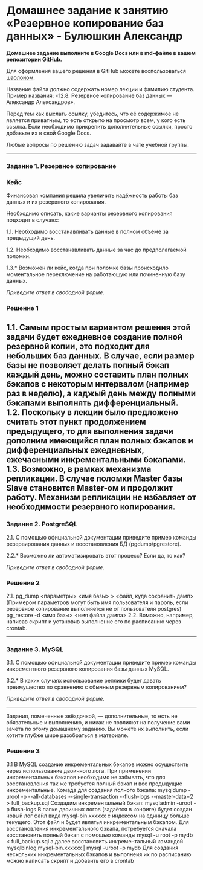 # Домашнее задание к занятию «Резервное копирование баз данных» - Булюшкин Александр

**Домашнее задание выполните в Google Docs или в md-файле в вашем репозитории GitHub.** 

Для оформления вашего решения в GitHub можете воспользоваться [шаблоном](https://github.com/netology-code/sys-pattern-homework).

Название файла должно содержать номер лекции и фамилию студента. Пример названия: «12.8. Резервное копирование баз данных — Александр Александров».

Перед тем как выслать ссылку, убедитесь, что её содержимое не является приватным, то есть открыто на просмотр всем, у кого есть ссылка. Если необходимо прикрепить дополнительные ссылки, просто добавьте их в свой Google Docs.

Любые вопросы по решению задач задавайте в чате учебной группы.

---

### Задание 1. Резервное копирование

### Кейс
Финансовая компания решила увеличить надёжность работы баз данных и их резервного копирования. 

Необходимо описать, какие варианты резервного копирования подходят в случаях: 

1.1. Необходимо восстанавливать данные в полном объёме за предыдущий день.

1.2. Необходимо восстанавливать данные за час до предполагаемой поломки.

1.3.* Возможен ли кейс, когда при поломке базы происходило моментальное переключение на работающую или починенную базу данных.

*Приведите ответ в свободной форме.*

### Решение 1

  
1.1. Самым простым вариантом решения этой задачи будет ежедневное создание полной резервной копии, это подходит для небольших баз данных. В случае, если размер базы не позволяет делать полный бэкап каждый день, можно составить план полных бэкапов с некоторым интервалом (например раз в неделю), а каджый день между полными бэкапами выполнять дифференциальный.  
1.2. Поскольку в лекции было предложено считать этот пункт продолжением предыдущего, то для выполнения задачи дополним имеющийся план полных бэкапов и дифференциальных ежедневных, ежечасными инкрементальными бэкапами.  
1.3. Возможно, в рамках механизма репликации. В случае поломки Master базы Slave становится Master-ом и продолжит работу. Механизм репликации не избавляет от необходимости резервного копирования.  
---

### Задание 2. PostgreSQL

2.1. С помощью официальной документации приведите пример команды резервирования данных и восстановления БД (pgdump/pgrestore).

2.2.* Возможно ли автоматизировать этот процесс? Если да, то как?

*Приведите ответ в свободной форме.*

### Решение 2

2.1. pg_dump <параметры> <имя базы> > <файл, куда сохранить дамп> (Примером параметров могут быть имя пользователя и пароль, если резервное копирование выполняется не от пользователя postgres)  
     pg_restore -d <имя базы> <имя файла дампа>
2.2. Воможно, например, написав скрипт и установив выполнение его по расписанию через crontab.

---

### Задание 3. MySQL

3.1. С помощью официальной документации приведите пример команды инкрементного резервного копирования базы данных MySQL. 

3.2.* В каких случаях использование реплики будет давать преимущество по сравнению с обычным резервным копированием?

*Приведите ответ в свободной форме.*

---

Задания, помеченные звёздочкой, — дополнительные, то есть не обязательные к выполнению, и никак не повлияют на получение вами зачёта по этому домашнему заданию. Вы можете их выполнить, если хотите глубже шире разобраться в материале.
### Решение 3
3.1 В MySQL создание инкрементальных бэкапов можно осуществить через использование двоичного лога. При применении инкрементальных бэкапов необходимо не забывать, что для восстановления так же требуется полный бэкап и все предыдущие инкрементальные.
    Комада для создания полного бэкапа: mysqldump -uroot -p --all-databases --single-transaction --flush-logs --master-data=2 > full_backup.sql
	Создадим инкрементальный бэкап: mysqladmin -uroot -p flush-logs   В папке двоичных логов (задаётся в конфиге) будет создан новый лог файл вида mysql-bin.xxxxxx с индексом на единицу больше текущего. Этот файл и будет являтья инкрементальным бэкапом.
	Для восстановления инкрементального бэкапа, потребуется сначала восстановить полный бэкап с помощью команды mysql -u root -p mydb < full_backup.sql а далее восстановить инкрементальный командой mysqlbinlog mysql-bin.xxxxxx | mysql -uroot -p mydb
	Для создания нескольких инкрементальных бэкапов и выполнеия их по расписанию можно написать скрипт и добавить его в crontab